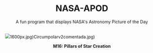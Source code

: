 <div align="center">
  <h1>
    NASA-APOD
  </h1>
</div>
  
<div align="center">
  A fun program that displays NASA's Astronomy Picture of the Day
</div>

<br>

![](https://apod.nasa.gov/apod/image/2410/M16_HubbleWebbPisano_6500.jpg)1600px.jpg)Circumpolarv2comentada.jpg)

<p align = "center">
  <b>M16: Pillars of Star Creation</b>
</p>
